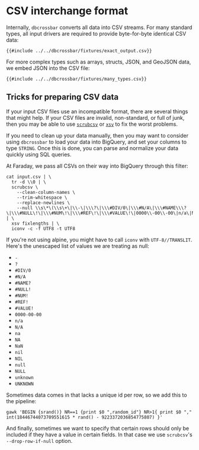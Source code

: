 # CSV interchange format

Internally, `dbcrossbar` converts all data into CSV streams. For many standard types, all input drivers are required to provide byte-for-byte identical CSV data:

```csv
{{#include ../../dbcrossbar/fixtures/exact_output.csv}}
```

For more complex types such as arrays, structs, JSON, and GeoJSON data, we embed JSON into the CSV file:

```csv
{{#include ../../dbcrossbar/fixtures/many_types.csv}}
```

## Tricks for preparing CSV data

If your input CSV files use an incompatible format, there are several things that might help. If your CSV files are invalid, non-standard, or full of junk, then you may be able to use [`scrubcsv`](https://github.com/faradayio/scrubcsv) or [`xsv`](https://github.com/BurntSushi/xsv) to fix the worst problems.

If you need to clean up your data manually, then you may want to consider using `dbcrossbar` to load your data into BigQuery, and set your columns to type `STRING`. Once this is done, you can parse and normalize your data quickly using SQL queries.

At Faraday, we pass all CSVs on their way into BigQuery through this filter:

```
cat input.csv | \
  tr -d \\0 | \
  scrubcsv \
    --clean-column-names \
    --trim-whitespace \
    --replace-newlines \
    --null \\s\*\(\\s\+\|\\-\|\\\?\|\\\#DIV/0\|\\\#N/A\|\\\#NAME\\\?\|\\\#NULL\!\|\\\#NUM\!\|\\\#REF\!\|\\\#VALUE\!\|0000\\-00\\-00\|n/a\|N/A\|na\|NA\|NaN\|nil\|NIL\|null\|NULL\|unknown\|UNKNOWN\)\\s\* | \
  xsv fixlengths | \
  iconv -c -f UTF8 -t UTF8
```

If you're not using alpine, you might have to call `iconv` with `UTF-8//TRANSLIT`. Here's the unescaped list of values we are treating as null:

* `-`
* `?`
* `#DIV/0`
* `#N/A`
* `#NAME?`
* `#NULL!`
* `#NUM!`
* `#REF!`
* `#VALUE!`
* `0000-00-00`
* `n/a`
* `N/A`
* `na`
* `NA`
* `NaN`
* `nil`
* `NIL`
* `null`
* `NULL`
* `unknown`
* `UNKNOWN`

Sometimes data comes in that lacks a unique id per row, so we add this to the pipeline:

```
gawk 'BEGIN {srand()} NR==1 {print $0 ",random_id"} NR>1{ print $0 "," int(18446744073709551615 * rand() - 9223372036854775807) }'
```

And finally, sometimes we want to specify that certain rows should only be included if they have a value in certain fields. In that case we use `scrubcsv`'s `--drop-row-if-null` option.
